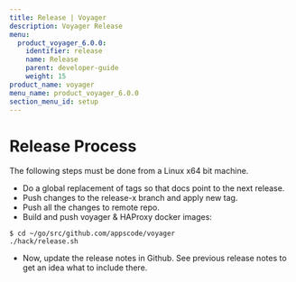 ```yaml
---
title: Release | Voyager
description: Voyager Release
menu:
  product_voyager_6.0.0:
    identifier: release
    name: Release
    parent: developer-guide
    weight: 15
product_name: voyager
menu_name: product_voyager_6.0.0
section_menu_id: setup
---
```


# Release Process

The following steps must be done from a Linux x64 bit machine.

- Do a global replacement of tags so that docs point to the next release.
- Push changes to the release-x branch and apply new tag.
- Push all the changes to remote repo.
- Build and push voyager & HAProxy docker images:

```console
$ cd ~/go/src/github.com/appscode/voyager
./hack/release.sh
```

- Now, update the release notes in Github. See previous release notes to get an idea what to include there.
